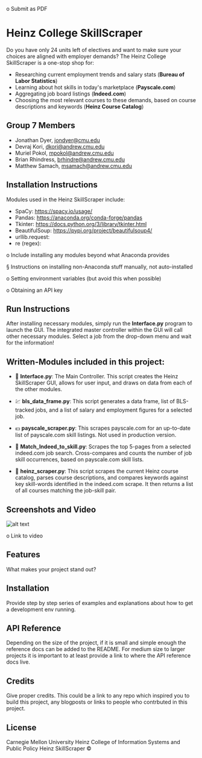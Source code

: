  



o   Submit as PDF


# Heinz College SkillScraper #
Do you have only 24 units left of electives and want to make sure your choices are aligned with employer demands?  The Heinz College SkillScraper is a one-stop shop for:
- Researching current employment trends and salary stats (**Bureau of Labor Statistics**)
- Learning about hot skills in today's marketplace (**Payscale.com**) 
- Aggregating job board listings (**Indeed.com**) 
- Choosing the most relevant courses to these demands, based on course descriptions and keywords (**Heinz Course Catalog**)

## Group 7 Members
- Jonathan Dyer, jondyer@cmu.edu
- Devraj Kori, dkori@andrew.cmu.edu
- Muriel Pokol, mpokol@andrew.cmu.edu
- Brian Rhindress, brhindre@andrew.cmu.edu
- Matthew Samach, msamach@andrew.cmu.edu

## Installation Instructions 

Modules used in the Heinz SkillScraper include: 
- SpaCy: https://spacy.io/usage/ 
- Pandas: https://anaconda.org/conda-forge/pandas
- Tkinter: https://docs.python.org/3/library/tkinter.html 
- BeautifulSoup: https://pypi.org/project/beautifulsoup4/
- urllib.request: 
- re (regex): 

o   Include installing any modules beyond what Anaconda provides

§  Instructions on installing non-Anaconda stuff manually, not auto-installed

o   Setting environment variables (but avoid this when possible)

o   Obtaining an API key

## Run Instructions 

After installing necessary modules, simply run the **Interface.py** program to launch the GUI.  The integrated master controller within the GUI will call other necessary modules.  Select a job from the drop-down menu and wait for the information! 

## Written-Modules included in this project: 

- :iphone: **Interface.py**: The Main Controller. This script creates the Heinz SkillScraper GUI, allows for user input, and draws on data from each of the other modules.

- :chart: **bls_data_frame.py**: This script generates a data frame, list of BLS-tracked jobs, and a list of salary and employment figures for a selected job.

- :dollar: **payscale_scraper.py**: This scrapes payscale.com for an up-to-date list of payscale.com skill listings. Not used in production version. 

- :briefcase: **Match_Indeed_to_skill.py**: Scrapes the top 5-pages from a selected indeed.com job search. Cross-compares and counts the number of job skill occurrences, based on payscale.com skill lists. 

- :school: **heinz_scraper.py**: This script scrapes the current Heinz course catalog, parses course descriptions, and compares keywords against key skill-words identified in the indeed.com scrape.  It then returns a list of all courses matching the job-skill pair. 

## Screenshots and Video 
![alt text](https://github.com/dkori/Course-Job-Match/blob/master/Final/output_screenshot.jpg)

o   Link to video

## Features
What makes your project stand out?

## Installation
Provide step by step series of examples and explanations about how to get a development env running.

## API Reference
Depending on the size of the project, if it is small and simple enough the reference docs can be added to the README. For medium size to larger projects it is important to at least provide a link to where the API reference docs live.

## Credits
Give proper credits. This could be a link to any repo which inspired you to build this project, any blogposts or links to people who contrbuted in this project. 

## License
Carnegie Mellon University
Heinz College of Information Systems and Public Policy 
Heinz SkillScraper © 
